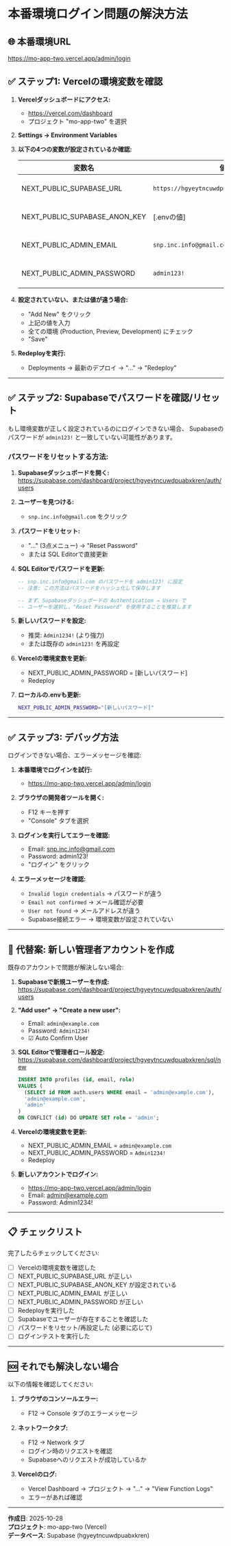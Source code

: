 # 本番環境ログイン問題の解決方法

## 🌐 本番環境URL
https://mo-app-two.vercel.app/admin/login

## ✅ ステップ1: Vercelの環境変数を確認

1. **Vercelダッシュボードにアクセス:**
   - https://vercel.com/dashboard
   - プロジェクト "mo-app-two" を選択

2. **Settings → Environment Variables**

3. **以下の4つの変数が設定されているか確認:**

   | 変数名 | 値 | 環境 |
   |--------|-----|------|
   | NEXT_PUBLIC_SUPABASE_URL | `https://hgyeytncuwdpuabxkren.supabase.co` | Production, Preview, Development |
   | NEXT_PUBLIC_SUPABASE_ANON_KEY | [.envの値] | Production, Preview, Development |
   | NEXT_PUBLIC_ADMIN_EMAIL | `snp.inc.info@gmail.com` | Production, Preview, Development |
   | NEXT_PUBLIC_ADMIN_PASSWORD | `admin123!` | Production, Preview, Development |

4. **設定されていない、または値が違う場合:**
   - "Add New" をクリック
   - 上記の値を入力
   - 全ての環境 (Production, Preview, Development) にチェック
   - "Save"

5. **Redeployを実行:**
   - Deployments → 最新のデプロイ → "..." → "Redeploy"

---

## ✅ ステップ2: Supabaseでパスワードを確認/リセット

もし環境変数が正しく設定されているのにログインできない場合、
Supabaseのパスワードが `admin123!` と一致していない可能性があります。

### パスワードをリセットする方法:

1. **Supabaseダッシュボードを開く:**
   https://supabase.com/dashboard/project/hgyeytncuwdpuabxkren/auth/users

2. **ユーザーを見つける:**
   - `snp.inc.info@gmail.com` をクリック

3. **パスワードをリセット:**
   - "..." (3点メニュー) → "Reset Password"
   - または SQL Editorで直接更新

4. **SQL Editorでパスワードを更新:**
   ```sql
   -- snp.inc.info@gmail.com のパスワードを admin123! に設定
   -- 注意: この方法はパスワードをハッシュ化して保存します
   
   -- まず、Supabaseダッシュボードの Authentication → Users で
   -- ユーザーを選択し、"Reset Password" を使用することを推奨します
   ```

5. **新しいパスワードを設定:**
   - 推奨: `Admin1234!` (より強力)
   - または既存の `admin123!` を再設定

6. **Vercelの環境変数を更新:**
   - NEXT_PUBLIC_ADMIN_PASSWORD = [新しいパスワード]
   - Redeploy

7. **ローカルの.envも更新:**
   ```bash
   NEXT_PUBLIC_ADMIN_PASSWORD="[新しいパスワード]"
   ```

---

## ✅ ステップ3: デバッグ方法

ログインできない場合、エラーメッセージを確認:

1. **本番環境でログインを試行:**
   - https://mo-app-two.vercel.app/admin/login

2. **ブラウザの開発者ツールを開く:**
   - F12 キーを押す
   - "Console" タブを選択

3. **ログインを実行してエラーを確認:**
   - Email: snp.inc.info@gmail.com
   - Password: admin123!
   - "ログイン" をクリック

4. **エラーメッセージを確認:**
   - `Invalid login credentials` → パスワードが違う
   - `Email not confirmed` → メール確認が必要
   - `User not found` → メールアドレスが違う
   - Supabase接続エラー → 環境変数が設定されていない

---

## 🔄 代替案: 新しい管理者アカウントを作成

既存のアカウントで問題が解決しない場合:

1. **Supabaseで新規ユーザーを作成:**
   https://supabase.com/dashboard/project/hgyeytncuwdpuabxkren/auth/users

2. **"Add user" → "Create a new user":**
   - Email: `admin@example.com`
   - Password: `Admin1234!`
   - ☑ Auto Confirm User

3. **SQL Editorで管理者ロール設定:**
   https://supabase.com/dashboard/project/hgyeytncuwdpuabxkren/sql/new

   ```sql
   INSERT INTO profiles (id, email, role)
   VALUES (
     (SELECT id FROM auth.users WHERE email = 'admin@example.com'),
     'admin@example.com',
     'admin'
   )
   ON CONFLICT (id) DO UPDATE SET role = 'admin';
   ```

4. **Vercelの環境変数を更新:**
   - NEXT_PUBLIC_ADMIN_EMAIL = `admin@example.com`
   - NEXT_PUBLIC_ADMIN_PASSWORD = `Admin1234!`
   - Redeploy

5. **新しいアカウントでログイン:**
   - https://mo-app-two.vercel.app/admin/login
   - Email: admin@example.com
   - Password: Admin1234!

---

## 📋 チェックリスト

完了したらチェックしてください:

- [ ] Vercelの環境変数を確認した
- [ ] NEXT_PUBLIC_SUPABASE_URL が正しい
- [ ] NEXT_PUBLIC_SUPABASE_ANON_KEY が設定されている
- [ ] NEXT_PUBLIC_ADMIN_EMAIL が正しい
- [ ] NEXT_PUBLIC_ADMIN_PASSWORD が正しい
- [ ] Redeployを実行した
- [ ] Supabaseでユーザーが存在することを確認した
- [ ] パスワードをリセット/再設定した (必要に応じて)
- [ ] ログインテストを実行した

---

## 🆘 それでも解決しない場合

以下の情報を確認してください:

1. **ブラウザのコンソールエラー:**
   - F12 → Console タブのエラーメッセージ

2. **ネットワークタブ:**
   - F12 → Network タブ
   - ログイン時のリクエストを確認
   - Supabaseへのリクエストが成功しているか

3. **Vercelのログ:**
   - Vercel Dashboard → プロジェクト → "..." → "View Function Logs"
   - エラーがあれば確認

---

**作成日**: 2025-10-28  
**プロジェクト**: mo-app-two (Vercel)  
**データベース**: Supabase (hgyeytncuwdpuabxkren)
